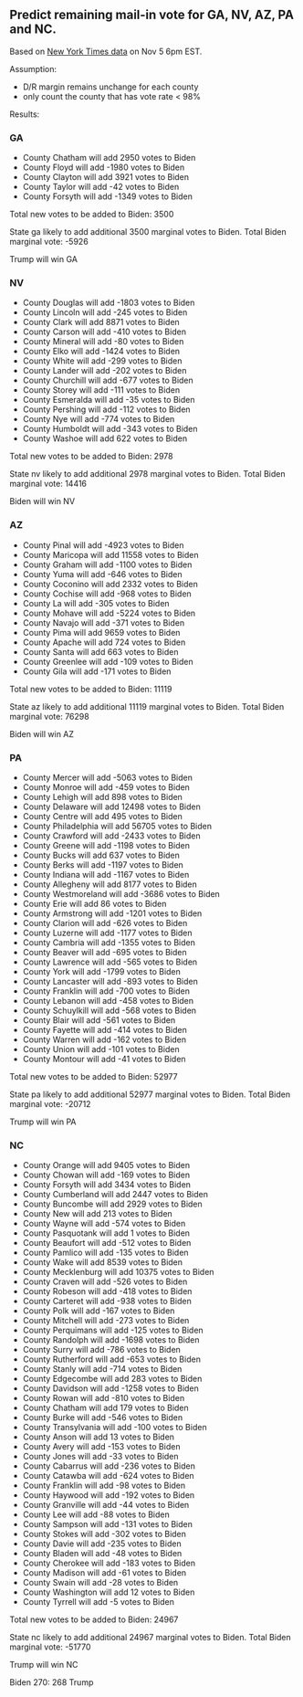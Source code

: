 ## Predict remaining mail-in vote for GA, NV, AZ, PA and NC.

Based on [New York Times data](https://www.nytimes.com/interactive/2020/11/03/us/elections/results-president.html?action=click&pgtype=Article&state=default&module=styln-elections-2020&region=TOP_BANNER&context=election_recirc) on Nov 5 6pm EST.

Assumption:
- D/R margin remains unchange for each county 
- only count the county that has vote rate < 98%

Results:

### GA
-  County Chatham    will add  2950 votes to Biden
-  County Floyd      will add -1980 votes to Biden
-  County Clayton    will add  3921 votes to Biden
-  County Taylor     will add   -42 votes to Biden
-  County Forsyth    will add -1349 votes to Biden

Total new votes to be added to Biden:  3500

State ga likely to add additional  3500 marginal votes to Biden. Total Biden marginal vote: -5926

Trump will win GA

### NV
-  County Douglas    will add -1803 votes to Biden
-  County Lincoln    will add  -245 votes to Biden
-  County Clark      will add  8871 votes to Biden
-  County Carson     will add  -410 votes to Biden
-  County Mineral    will add   -80 votes to Biden
-  County Elko       will add -1424 votes to Biden
-  County White      will add  -299 votes to Biden
-  County Lander     will add  -202 votes to Biden
-  County Churchill  will add  -677 votes to Biden
-  County Storey     will add  -111 votes to Biden
-  County Esmeralda  will add   -35 votes to Biden
-  County Pershing   will add  -112 votes to Biden
-  County Nye        will add  -774 votes to Biden
-  County Humboldt   will add  -343 votes to Biden
-  County Washoe     will add   622 votes to Biden

Total new votes to be added to Biden:  2978

State nv likely to add additional  2978 marginal votes to Biden. Total Biden marginal vote: 14416

Biden will win NV

### AZ
-  County Pinal      will add -4923 votes to Biden
-  County Maricopa   will add 11558 votes to Biden
-  County Graham     will add -1100 votes to Biden
-  County Yuma       will add  -646 votes to Biden
-  County Coconino   will add  2332 votes to Biden
-  County Cochise    will add  -968 votes to Biden
-  County La         will add  -305 votes to Biden
-  County Mohave     will add -5224 votes to Biden
-  County Navajo     will add  -371 votes to Biden
-  County Pima       will add  9659 votes to Biden
-  County Apache     will add   724 votes to Biden
-  County Santa      will add   663 votes to Biden
-  County Greenlee   will add  -109 votes to Biden
-  County Gila       will add  -171 votes to Biden
  
Total new votes to be added to Biden: 11119

State az likely to add additional 11119 marginal votes to Biden. Total Biden marginal vote: 76298

Biden will win AZ

### PA
-  County Mercer     will add -5063 votes to Biden
-  County Monroe     will add  -459 votes to Biden
-  County Lehigh     will add   898 votes to Biden
-  County Delaware   will add 12498 votes to Biden
-  County Centre     will add   495 votes to Biden
-  County Philadelphia will add 56705 votes to Biden
-  County Crawford   will add -2433 votes to Biden
-  County Greene     will add -1198 votes to Biden
-  County Bucks      will add   637 votes to Biden
-  County Berks      will add -1197 votes to Biden
-  County Indiana    will add -1167 votes to Biden
-  County Allegheny  will add  8177 votes to Biden
-  County Westmoreland will add -3686 votes to Biden
-  County Erie       will add    86 votes to Biden
-  County Armstrong  will add -1201 votes to Biden
-  County Clarion    will add  -626 votes to Biden
-  County Luzerne    will add -1177 votes to Biden
-  County Cambria    will add -1355 votes to Biden
-  County Beaver     will add  -695 votes to Biden
-  County Lawrence   will add  -565 votes to Biden
-  County York       will add -1799 votes to Biden
-  County Lancaster  will add  -893 votes to Biden
-  County Franklin   will add  -700 votes to Biden
-  County Lebanon    will add  -458 votes to Biden
-  County Schuylkill will add  -568 votes to Biden
-  County Blair      will add  -561 votes to Biden
-  County Fayette    will add  -414 votes to Biden
-  County Warren     will add  -162 votes to Biden
-  County Union      will add  -101 votes to Biden
-  County Montour    will add   -41 votes to Biden
  
Total new votes to be added to Biden: 52977

State pa likely to add additional 52977 marginal votes to Biden. Total Biden marginal vote: -20712

Trump will win PA

### NC
-  County Orange     will add  9405 votes to Biden
-  County Chowan     will add  -169 votes to Biden
-  County Forsyth    will add  3434 votes to Biden
-  County Cumberland will add  2447 votes to Biden
-  County Buncombe   will add  2929 votes to Biden
-  County New        will add   213 votes to Biden
-  County Wayne      will add  -574 votes to Biden
-  County Pasquotank will add     1 votes to Biden
-  County Beaufort   will add  -512 votes to Biden
-  County Pamlico    will add  -135 votes to Biden
-  County Wake       will add  8539 votes to Biden
-  County Mecklenburg will add 10375 votes to Biden
-  County Craven     will add  -526 votes to Biden
-  County Robeson    will add  -418 votes to Biden
-  County Carteret   will add  -938 votes to Biden
-  County Polk       will add  -167 votes to Biden
-  County Mitchell   will add  -273 votes to Biden
-  County Perquimans will add  -125 votes to Biden
-  County Randolph   will add -1698 votes to Biden
-  County Surry      will add  -786 votes to Biden
-  County Rutherford will add  -653 votes to Biden
-  County Stanly     will add  -714 votes to Biden
-  County Edgecombe  will add   283 votes to Biden
-  County Davidson   will add -1258 votes to Biden
-  County Rowan      will add  -810 votes to Biden
-  County Chatham    will add   179 votes to Biden
-  County Burke      will add  -546 votes to Biden
-  County Transylvania will add  -100 votes to Biden
-  County Anson      will add    13 votes to Biden
-  County Avery      will add  -153 votes to Biden
-  County Jones      will add   -33 votes to Biden
-  County Cabarrus   will add  -236 votes to Biden
-  County Catawba    will add  -624 votes to Biden
-  County Franklin   will add   -98 votes to Biden
-  County Haywood    will add  -192 votes to Biden
-  County Granville  will add   -44 votes to Biden
-  County Lee        will add   -88 votes to Biden
-  County Sampson    will add  -131 votes to Biden
-  County Stokes     will add  -302 votes to Biden
-  County Davie      will add  -235 votes to Biden
-  County Bladen     will add   -48 votes to Biden
-  County Cherokee   will add  -183 votes to Biden
-  County Madison    will add   -61 votes to Biden
-  County Swain      will add   -28 votes to Biden
-  County Washington will add    12 votes to Biden
-  County Tyrrell    will add    -5 votes to Biden

Total new votes to be added to Biden: 24967

State nc likely to add additional 24967 marginal votes to Biden. Total Biden marginal vote: -51770

Trump will win NC



Biden 270: 268 Trump
